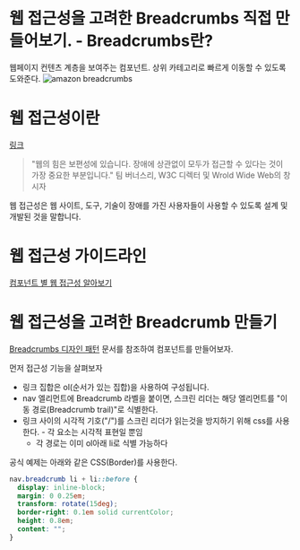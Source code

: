 # 웹 접근성을 고려한 Breadcrumbs 직접 만들어보기. - Breadcrumbs란?

웹페이지 컨텐츠 계층을 보여주는 컴포넌트.
상위 카테고리로 빠르게 이동할 수 있도록 도와준다.
![amazon breadcrumbs](https://images.velog.io/images/hyeoki/post/95dbfda7-1a51-4108-88ef-64e2c872079e/image.png)

# 웹 접근성이란

[링크](https://www.w3.org/WAI/fundamentals/accessibility-intro/ko)

> "웹의 힘은 보편성에 있습니다. 장애에 상관없이 모두가 접근할 수 있다는 것이 가장 중요한 부분입니다."
> 팀 버너스리, W3C 디렉터 및 Wrold Wide Web의 창시자

웹 접근성은 웹 사이트, 도구, 기술이 장애를 가진 사용자들이 사용할 수 있도록 설계 및 개발된 것을 말합니다.

# 웹 접근성 가이드라인

[컴포넌트 별 웹 접근성 알아보기](https://www.w3.org/TR/wai-aria-practices/)

# 웹 접근성을 고려한 Breadcrumb 만들기

[Breadcrumbs 디자인 패턴](https://www.w3.org/TR/wai-aria-practices/examples/breadcrumb/index.html) 문서를 참조하여 컴포넌트를 만들어보자.

먼저 접근성 기능을 살펴보자

- 링크 집합은 ol(순서가 있는 집합)을 사용하여 구성됩니다.
- nav 엘리먼트에 Breadcrumb 라벨을 붙이면, 스크린 리더는 해당 엘리먼트를 "이동 경로(Breadcrumb trail)"로 식별한다.
- 링크 사이의 시각적 기호("/")를 스크린 리더가 읽는것을 방지하기 위해 css를 사용한다. - 각 요소는 시각적 표현일 뿐임
  - 각 경로는 이미 ol아래 li로 식별 가능하다

공식 예제는 아래와 같은 CSS(Border)를 사용한다.

```css
nav.breadcrumb li + li::before {
  display: inline-block;
  margin: 0 0.25em;
  transform: rotate(15deg);
  border-right: 0.1em solid currentColor;
  height: 0.8em;
  content: "";
}
```

